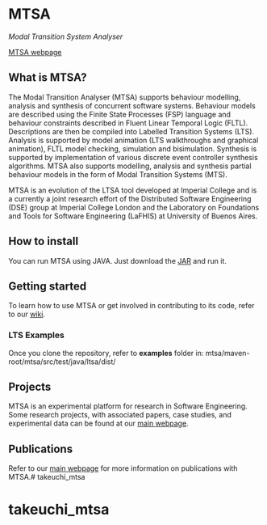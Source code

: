 # MTSA #

*Modal Transition System Analyser*

[MTSA webpage](http://mtsa.dc.uba.ar/)

## What is MTSA? ##
The Modal Transition Analyser (MTSA) supports behaviour modelling, analysis and synthesis of concurrent software systems. 
Behaviour models are described using the Finite State Processes (FSP) language and behaviour constraints described in Fluent Linear Temporal Logic (FLTL). Descriptions are then be compiled into Labelled Transition Systems (LTS). 
Analysis is supported by model animation (LTS walkthroughs and graphical animation), FLTL model checking, simulation and bisimulation. 
Synthesis is supported by implementation of various discrete event controller synthesis algorithms.
MTSA also supports modelling, analysis and synthesis partial behaviour models in the form of Modal Transition Systems (MTS). 

MTSA is an evolution of the LTSA tool developed at Imperial College and is a currently a joint research effort of the Distributed Software Engineering (DSE) group at Imperial College London and the Laboratory on Foundations and Tools for Software Engineering (LaFHIS) at University of Buenos Aires.

## How to install ##
You can run MTSA using JAVA. Just download the [JAR](http://mtsa.dc.uba.ar/download/MTSA_latest.zip) and run it.

## Getting started ##
To learn how to use MTSA or get involved in contributing to its code, refer to our [wiki](https://bitbucket.org/lnahabedian/mtsa/wiki/).

### LTS Examples ###
Once you clone the repository, refer to **examples** folder in: mtsa/maven-root/mtsa/src/test/java/ltsa/dist/

## Projects ##

MTSA is an experimental platform for research in Software Engineering. 
Some research projects, with associated papers, case studies, and experimental data can be found at our [main webpage](http://mtsa.dc.uba.ar/#projects).

## Publications ##

Refer to our [main webpage](http://mtsa.dc.uba.ar/#publications) for more information on publications with MTSA.# takeuchi_mtsa
# takeuchi_mtsa
